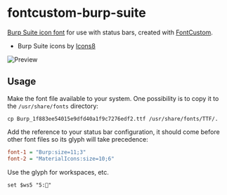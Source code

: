 # fontcustom-burp-suite

[Burp Suite icon font](https://noam09.github.io/fontcustom-burp-suite/Burp-preview.html) for use with status bars, created with [FontCustom](https://github.com/FontCustom/fontcustom).

* Burp Suite icons by [Icons8](https://icons8.com)

![Preview](https://i.imgur.com/b4N5yOS.png)

## Usage

Make the font file available to your system. One possibility is to copy it to the `/usr/share/fonts` directory:

```console
cp Burp_1f883ee54015e9dfd40a1f9c7276edf2.ttf /usr/share/fonts/TTF/.
```

Add the reference to your status bar configuration, it should come before other font files so its glyph will take precedence:

```ini
font-1 = "Burp:size=11;3"
font-2 = "MaterialIcons:size=10;6"
```

Use the glyph for workspaces, etc.

```
set $ws5 "5:"
```
